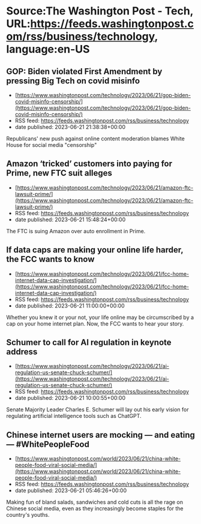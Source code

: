 # Source:The Washington Post - Tech, URL:https://feeds.washingtonpost.com/rss/business/technology, language:en-US

## GOP: Biden violated First Amendment by pressing Big Tech on covid misinfo
 - [https://www.washingtonpost.com/technology/2023/06/21/gop-biden-covid-misinfo-censorship/](https://www.washingtonpost.com/technology/2023/06/21/gop-biden-covid-misinfo-censorship/)
 - RSS feed: https://feeds.washingtonpost.com/rss/business/technology
 - date published: 2023-06-21 21:38:38+00:00

Republicans' new push against online content moderation blames White House for social media "censorship"

## Amazon ‘tricked’ customers into paying for Prime, new FTC suit alleges
 - [https://www.washingtonpost.com/technology/2023/06/21/amazon-ftc-lawsuit-prime/](https://www.washingtonpost.com/technology/2023/06/21/amazon-ftc-lawsuit-prime/)
 - RSS feed: https://feeds.washingtonpost.com/rss/business/technology
 - date published: 2023-06-21 15:48:24+00:00

The FTC is suing Amazon over auto enrollment in Prime.

## If data caps are making your online life harder, the FCC wants to know
 - [https://www.washingtonpost.com/technology/2023/06/21/fcc-home-internet-data-cap-investigation/](https://www.washingtonpost.com/technology/2023/06/21/fcc-home-internet-data-cap-investigation/)
 - RSS feed: https://feeds.washingtonpost.com/rss/business/technology
 - date published: 2023-06-21 11:00:00+00:00

Whether you knew it or your not, your life online may be circumscribed by a cap on your home internet plan. Now, the FCC wants to hear your story.

## Schumer to call for AI regulation in keynote address
 - [https://www.washingtonpost.com/technology/2023/06/21/ai-regulation-us-senate-chuck-schumer/](https://www.washingtonpost.com/technology/2023/06/21/ai-regulation-us-senate-chuck-schumer/)
 - RSS feed: https://feeds.washingtonpost.com/rss/business/technology
 - date published: 2023-06-21 10:00:55+00:00

Senate Majority Leader Charles E. Schumer will lay out his early vision for regulating artificial intelligence tools such as ChatGPT.

## Chinese internet users are mocking — and eating — #WhitePeopleFood
 - [https://www.washingtonpost.com/world/2023/06/21/china-white-people-food-viral-social-media/](https://www.washingtonpost.com/world/2023/06/21/china-white-people-food-viral-social-media/)
 - RSS feed: https://feeds.washingtonpost.com/rss/business/technology
 - date published: 2023-06-21 05:46:26+00:00

Making fun of bland salads, sandwiches and cold cuts is all the rage on Chinese social media, even as they increasingly become staples for the country's youths.

